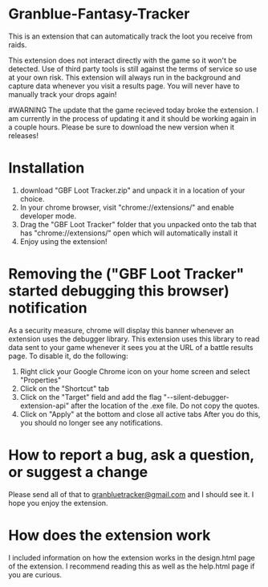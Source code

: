 # Granblue-Fantasy-Tracker
This is an extension that can automatically track the loot you receive from raids. 

This extension does not interact directly with the game so it won't be detected. Use of third party tools is still against the terms of service so use at your own risk. This extension will always run in the background and capture data whenever you visit a results page. You will never have to manually track your drops again!

#WARNING
The update that the game recieved today broke the extension. I am currently in the process of updating it and it should be working again in a couple hours. Please be sure to download the new version when it releases!

# Installation

1) download "GBF Loot Tracker.zip" and unpack it in a location of your choice.
2) In your chrome browser, visit "chrome://extensions/" and enable developer mode.
3) Drag the "GBF Loot Tracker" folder that you unpacked onto the tab that has "chrome://extensions/" open which will automatically install it
4) Enjoy using the extension!

# Removing the ("GBF Loot Tracker" started debugging this browser) notification
As a security measure, chrome will display this banner whenever an extension uses the debugger library. This extension uses this library to read data sent to your game whenever it sees you at the URL of a battle results page. To disable it, do the following:
1) Right click your Google Chrome icon on your home screen and select "Properties"
2) Click on the "Shortcut" tab
3) Click on the "Target" field and add the flag "--silent-debugger-extension-api" after the location of the .exe file. Do not copy the quotes.
4) Click on "Apply" at the bottom and close all active tabs
After you do this, you should no longer see any notifications.

# How to report a bug, ask a question, or suggest a change
Please send all of that to granbluetracker@gmail.com and I should see it. I hope you enjoy the extension.

# How does the extension work
I included information on how the extension works in the design.html page of the extension. I recommend reading this as well as the help.html page if you are curious.
